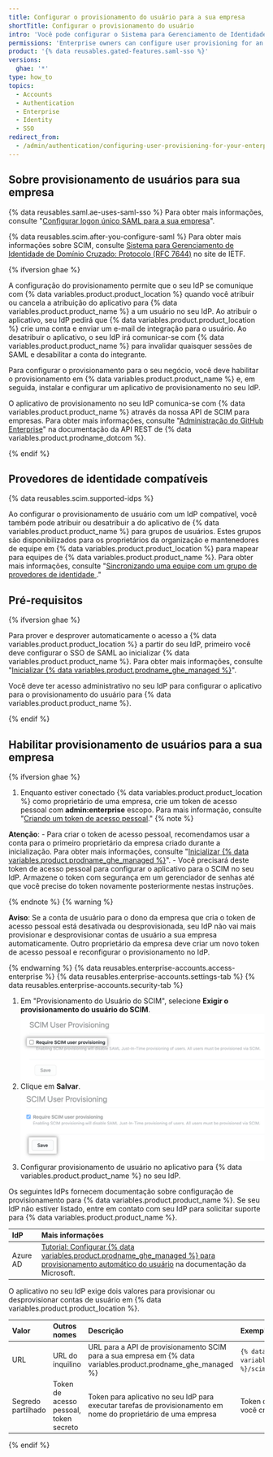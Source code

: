 ```yaml
---
title: Configurar o provisionamento do usuário para a sua empresa
shortTitle: Configurar o provisionamento do usuário
intro: 'Você pode configurar o Sistema para Gerenciamento de Identidades entre Domínios (SCIM) para sua empresa, que automaticamente fornece contas de usuário em {% data variables.product.product_location %} quando você atribuir o aplicativo para {% data variables.product.product_location %} a um usuário no seu provedor de identidade (IdP).'
permissions: 'Enterprise owners can configure user provisioning for an enterprise on {% data variables.product.product_name %}.'
product: '{% data reusables.gated-features.saml-sso %}'
versions:
  ghae: '*'
type: how_to
topics:
  - Accounts
  - Authentication
  - Enterprise
  - Identity
  - SSO
redirect_from:
  - /admin/authentication/configuring-user-provisioning-for-your-enterprise
---
```


## Sobre provisionamento de usuários para sua empresa

{% data reusables.saml.ae-uses-saml-sso %} Para obter mais informações, consulte "[Configurar logon único SAML para a sua empresa](/admin/authentication/configuring-saml-single-sign-on-for-your-enterprise)".

{% data reusables.scim.after-you-configure-saml %} Para obter mais informações sobre SCIM, consulte [Sistema para Gerenciamento de Identidade de Domínio Cruzado: Protocolo (RFC 7644)](https://tools.ietf.org/html/rfc7644) no site de IETF.

{% ifversion ghae %}

A configuração do provisionamento permite que o seu IdP se comunique com {% data variables.product.product_location %} quando você atribuir ou cancela a atribuição do aplicativo para {% data variables.product.product_name %} a um usuário no seu IdP. Ao atribuir o aplicativo, seu IdP pedirá que {% data variables.product.product_location %} crie uma conta e enviar um e-mail de integração para o usuário. Ao desatribuir o aplicativo, o seu IdP irá comunicar-se com {% data variables.product.product_name %} para invalidar quaisquer sessões de SAML e desabilitar a conta do integrante.

Para configurar o provisionamento para o seu negócio, você deve habilitar o provisionamento em {% data variables.product.product_name %} e, em seguida, instalar e configurar um aplicativo de provisionamento no seu IdP.

O aplicativo de provisionamento no seu IdP comunica-se com {% data variables.product.product_name %} através da nossa API de SCIM para empresas. Para obter mais informações, consulte "[Administração do GitHub Enterprise](/rest/reference/enterprise-admin#scim)" na documentação da API REST de {% data variables.product.prodname_dotcom %}.

{% endif %}

## Provedores de identidade compatíveis

{% data reusables.scim.supported-idps %}

Ao configurar o provisionamento de usuário com um IdP compatível, você também pode atribuir ou desatribuir a do aplicativo de {% data variables.product.product_name %} para grupos de usuários. Estes grupos são disponibilizados para os proprietários da organização e mantenedores de equipe em {% data variables.product.product_location %} para mapear para equipes de {% data variables.product.product_name %}. Para obter mais informações, consulte "[Sincronizando uma equipe com um grupo de provedores de identidade ](/organizations/organizing-members-into-teams/synchronizing-a-team-with-an-identity-provider-group)."

## Pré-requisitos

{% ifversion ghae %}

Para prover e desprover automaticamente o acesso a {% data variables.product.product_location %} a partir do seu IdP, primeiro você deve configurar o SSO de SAML ao inicializar {% data variables.product.product_name %}. Para obter mais informações, consulte "[Inicializar {% data variables.product.prodname_ghe_managed %}](/admin/configuration/initializing-github-ae)".

Você deve ter acesso administrativo no seu IdP para configurar o aplicativo para o provisionamento do usuário para {% data variables.product.product_name %}.

{% endif %}

## Habilitar provisionamento de usuários para a sua empresa

{% ifversion ghae %}

1. Enquanto estiver conectado {% data variables.product.product_location %} como proprietário de uma empresa, crie um token de acesso pessoal com **admin:enterprise** escopo. Para mais informação, consulte "[Criando um token de acesso pessoal](/github/authenticating-to-github/creating-a-personal-access-token)."
  {% note %}

  **Atenção**:
    - Para criar o token de acesso pessoal, recomendamos usar a conta para o primeiro proprietário da empresa criado durante a inicialização. Para obter mais informações, consulte "[Inicializar {% data variables.product.prodname_ghe_managed %}](/admin/configuration/initializing-github-ae)".
    - Você precisará deste token de acesso pessoal para configurar o aplicativo para o SCIM no seu IdP. Armazene o token com segurança em um gerenciador de senhas até que você precise do token novamente posteriormente nestas instruções.

  {% endnote %}
  {% warning %}

  **Aviso**: Se a conta de usuário para o dono da empresa que cria o token de acesso pessoal está desativada ou desprovisionada, seu IdP não vai mais provisionar e desprovisionar contas de usuário a sua empresa automaticamente. Outro proprietário da empresa deve criar um novo token de acesso pessoal e reconfigurar o provisionamento no IdP.

  {% endwarning %}
{% data reusables.enterprise-accounts.access-enterprise %}
{% data reusables.enterprise-accounts.settings-tab %}
{% data reusables.enterprise-accounts.security-tab %}
1. Em "Provisionamento do Usuário do SCIM", selecione **Exigir o provisionamento do usuário do SCIM**. ![Caixa de seleção para "Exigir o provisionamento do usuário do SCIM" nas configurações de segurança das empresas](/assets/images/help/enterprises/settings-require-scim-user-provisioning.png)
1. Clique em **Salvar**. ![Salvar botão em "Exigir o provisionamento do usuário SCIM" nas configurações de segurança da empresa](/assets/images/help/enterprises/settings-scim-save.png)
1. Configurar provisionamento de usuário no aplicativo para {% data variables.product.product_name %} no seu IdP.

  Os seguintes IdPs fornecem documentação sobre configuração de provisionamento para {% data variables.product.product_name %}. Se seu IdP não estiver listado, entre em contato com seu IdP para solicitar suporte para {% data variables.product.product_name %}.

  | IdP      | Mais informações                                                                                                                                                                                                                                 |
  |:-------- |:------------------------------------------------------------------------------------------------------------------------------------------------------------------------------------------------------------------------------------------------ |
  | Azure AD | [Tutorial: Configurar {% data variables.product.prodname_ghe_managed %} para provisionamento automático do usuário](https://docs.microsoft.com/azure/active-directory/saas-apps/github-ae-provisioning-tutorial) na documentação da Microsoft. |

  O aplicativo no seu IdP exige dois valores para provisionar ou desprovisionar contas de usuário em {% data variables.product.product_location %}.

  | Valor              | Outros nomes                           | Descrição                                                                                                        | Exemplo                                                            |
  |:------------------ |:-------------------------------------- |:---------------------------------------------------------------------------------------------------------------- |:------------------------------------------------------------------ |
  | URL                | URL do inquilino                       | URL para a API de provisionamento SCIM para a sua empresa em {% data variables.product.prodname_ghe_managed %} | <nobr>`{% data variables.product.api_url_pre %}/scim/v2</nobr>` |
  | Segredo partilhado | Token de acesso pessoal, token secreto | Token para aplicativo no seu IdP para executar tarefas de provisionamento em nome do proprietário de uma empresa | Token de acesso pessoal que você criou no passo 1                  |

{% endif %}
